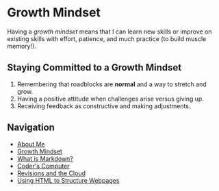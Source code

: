# Growth Mindset

Having a _growth mindset_ means that I can learn new skills or improve on existing skills with effort, patience, and much practice (to build muscle memory!).

## Staying Committed to a Growth Mindset

1. Remembering that roadblocks are **normal** and a way to stretch and grow.
2. Having a positive attitude when challenges arise versus giving up.
3. Receiving feedback as constructive and making adjustments.

## Navigation

- [About Me](/README.md)
- [Growth Mindset](/Growth_Mindset.md)
- [What is Markdown?](/Learning_Markdown.md)
- [Coder's Computer](/CodersComputer.md)
- [Revisions and the Cloud](/RevisionsandCloud.md)
- [Using HTML to Structure Webpages](/HTML_Structure.md)
